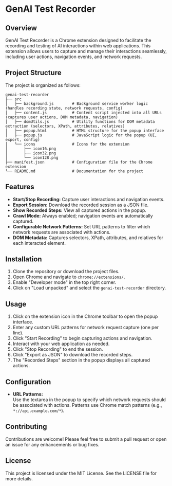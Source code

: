 # GenAI Test Recorder

## Overview
GenAI Test Recorder is a Chrome extension designed to facilitate the recording and testing of AI interactions within web applications. This extension allows users to capture and manage their interactions seamlessly, including user actions, navigation events, and network requests.

## Project Structure
The project is organized as follows:

```
genai-test-recorder
├── src
│   ├── background.js        # Background service worker logic (handles recording state, network requests, config)
│   ├── content.js           # Content script injected into all URLs (captures user actions, DOM metadata, navigation)
│   ├── domUtils.js          # Utility functions for DOM metadata extraction (selectors, XPath, attributes, relatives)
│   ├── popup.html           # HTML structure for the popup interface
│   ├── popup.js             # JavaScript logic for the popup (UI, export, config)
│   └── icons                # Icons for the extension
│       ├── icon16.png
│       ├── icon32.png
│       └── icon128.png
├── manifest.json            # Configuration file for the Chrome extension
└── README.md                # Documentation for the project
```

## Features

- **Start/Stop Recording:** Capture user interactions and navigation events.
- **Export Session:** Download the recorded session as a JSON file.
- **Show Recorded Steps:** View all captured actions in the popup.
- **Crawl Mode:** Always enabled; navigation events are automatically captured.
- **Configurable Network Patterns:** Set URL patterns to filter which network requests are associated with actions.
- **DOM Metadata:** Captures selectors, XPath, attributes, and relatives for each interacted element.

## Installation

1. Clone the repository or download the project files.
2. Open Chrome and navigate to `chrome://extensions/`.
3. Enable "Developer mode" in the top right corner.
4. Click on "Load unpacked" and select the `genai-test-recorder` directory.

## Usage

1. Click on the extension icon in the Chrome toolbar to open the popup interface.
2. Enter any custom URL patterns for network request capture (one per line).
3. Click "Start Recording" to begin capturing actions and navigation.
4. Interact with your web application as needed.
5. Click "Stop Recording" to end the session.
6. Click "Export as JSON" to download the recorded steps.
7. The "Recorded Steps" section in the popup displays all captured actions.

## Configuration

- **URL Patterns:**  
  Use the textarea in the popup to specify which network requests should be associated with actions. Patterns use Chrome match patterns (e.g., `*://api.example.com/*`).

## Contributing

Contributions are welcome! Please feel free to submit a pull request or open an issue for any enhancements or bug fixes.

## License

This project is licensed under the MIT License. See the LICENSE file for more details.